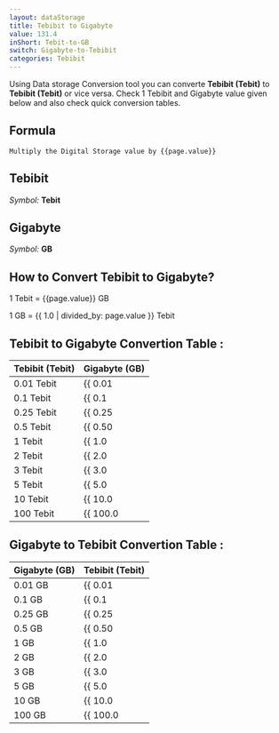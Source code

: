 ```yaml
---
layout: dataStorage
title: Tebibit to Gigabyte
value: 131.4
inShort: Tebit-to-GB
switch: Gigabyte-to-Tebibit
categories: Tebibit
---
```


Using Data storage Conversion tool you can converte **Tebibit (Tebit)** to **Tebibit (Tebit)** or vice versa. Check 1 Tebibit and Gigabyte value given below and also check quick conversion tables.

## Formula
`Multiply the Digital Storage value by {{page.value}}`

## Tebibit
*Symbol:* **Tebit**

## Gigabyte
*Symbol:* **GB**

## How to Convert Tebibit to Gigabyte?

1 Tebit = {{page.value}} GB

1 GB = {{ 1.0 | divided_by: page.value }} Tebit


## Tebibit to Gigabyte Convertion Table :

| Tebibit (Tebit) | Gigabyte (GB) |
| ---- | ---- |
| 0.01 Tebit | {{ 0.01 | times: page.value }} GB |
| 0.1 Tebit | {{ 0.1 | times: page.value }} GB |
| 0.25 Tebit | {{ 0.25 | times: page.value }} GB |
| 0.5 Tebit | {{ 0.50 | times: page.value }} GB |
| 1 Tebit | {{ 1.0 | times: page.value }} GB |
| 2 Tebit | {{ 2.0 | times: page.value }} GB |
| 3 Tebit | {{ 3.0 | times: page.value }} GB |
| 5 Tebit | {{ 5.0 | times: page.value }} GB |
| 10 Tebit | {{ 10.0 | times: page.value }} GB |
| 100 Tebit | {{ 100.0 | times: page.value }} GB |

## Gigabyte to Tebibit Convertion Table :

| Gigabyte (GB) | Tebibit (Tebit) |
| ---- | ---- |
| 0.01 GB | {{ 0.01 | divided_by: page.value }} Tebit |
| 0.1 GB | {{ 0.1 | divided_by: page.value }} Tebit |
| 0.25 GB | {{ 0.25 | divided_by: page.value }} Tebit |
| 0.5 GB | {{ 0.50 | divided_by: page.value }} Tebit |
| 1 GB | {{ 1.0 | divided_by: page.value }} Tebit |
| 2 GB | {{ 2.0 | divided_by: page.value }} Tebit |
| 3 GB | {{ 3.0 | divided_by: page.value }} Tebit |
| 5 GB | {{ 5.0 | divided_by: page.value }} Tebit |
| 10 GB | {{ 10.0 | divided_by: page.value }} Tebit |
| 100 GB | {{ 100.0 | divided_by: page.value }} Tebit |


<script>
document.getElementById('selectInput')[15].selected = true
document.getElementById('selectOutput')[12].selected = true
</script>
